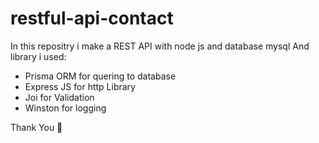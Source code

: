 ﻿# restful-api-contact

 In this repositry i make a REST API with node js and database mysql
 And library i used:
 - Prisma ORM for quering to database
 - Express JS for http Library
 - Joi for Validation
 - Winston for logging

Thank You &#128591;
